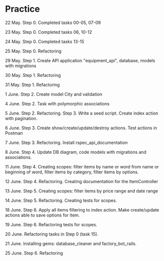 # Practice
22 May. Step 0. Completed tasks 00-05, 07-09

23 May. Step 0. Completed tasks 06, 10-12

24 May. Step 0. Completed tasks 13-15

25 May. Step 0. Refactoring

29 May. Step 1. Create API application "equipment_api", database, models with migrations

30 May. Step 1. Refactoring

31 May. Step 1. Refactoring

1 June. Step 2. Create model City and validation

4 June. Step 2. Task with polymorphic associations

5 June. Step 2. Refactoring. 
	Step 3. Write a seed script. Create index action with pagination.

6 June. Step 3. Create show/create/update/destroy actions. Test actions in Postman

7 June. Step 3. Refactoring. Install rspec_api_documentation

8 June. Step 4. Update DB diagram, сode models with migrations and associations.

11 June. Step 4. Creating scopes: filter items by name or word from name or beginning of word, filter items by category, filter items by options.

12 June. Step 4. Refactoring. Сreating documentation for the ItemController

13 June. Step 5. Creating scopes: filter items by price range and date range

14 June. Step 5. Refactoring. Creating tests for scopes.

18 June. Step 6. Apply all items filtering to index action. Make create/update actions able to save options for item.

19 June. Step 6. Refactoring tests for scopes.
 
20 June. Refactoring tasks in Step 0 (task 15).

21 June. Installing gems: database_cleaner and factory_bot_rails.

25 June. Step 6. Refactoring








